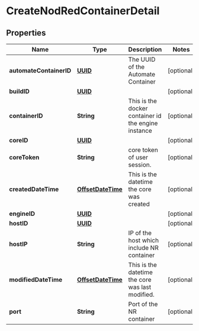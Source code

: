 

# CreateNodRedContainerDetail

## Properties

Name | Type | Description | Notes
------------ | ------------- | ------------- | -------------
**automateContainerID** | [**UUID**](UUID.md) | The UUID of the Automate Container |  [optional]
**buildID** | [**UUID**](UUID.md) |  |  [optional]
**containerID** | **String** | This is the docker container id the engine instance |  [optional]
**coreID** | [**UUID**](UUID.md) |  |  [optional]
**coreToken** | **String** | core token of user session. |  [optional]
**createdDateTime** | [**OffsetDateTime**](OffsetDateTime.md) | This is the datetime the core was created |  [optional]
**engineID** | [**UUID**](UUID.md) |  |  [optional]
**hostID** | [**UUID**](UUID.md) |  |  [optional]
**hostIP** | **String** | IP of the host which include NR container |  [optional]
**modifiedDateTime** | [**OffsetDateTime**](OffsetDateTime.md) | This is the datetime the core was last modified. |  [optional]
**port** | **String** | Port of the NR container |  [optional]



